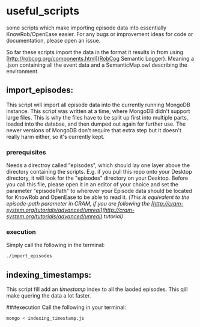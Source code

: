 # useful_scripts
some scripts which make importing episode data into essentially KnowRob/OpenEase easier. For any bugs or improvement ideas for code or documentation, please open an issue.

So far these scripts import the data in the format it results in from using [http://robcog.org/components.html](RobCog Semantic Logger). Meaning a .json containing all the event data and a SemanticMap.owl describing the environment.

## import_episodes:
This script will import all episode data into the currently running MongoDB instance. This script was written at a time, where MongoDB didn't support large files. This is why the files have to be split up first into multiple parts, loaded into the databse, and then dumped out again for further use. The newer versions of MongoDB don't require that extra step but it doesn't really harm either, so it's currently kept. 

### prerequisites
Needs a directroy called "episodes", which should lay one layer above the directory containing the scripts. E.g. if you pull this repo onto your Desktop directory, it will look for the "episodes" directory on your Desktop. 
Before you call this file, please open it in an editor of your choice and set the parameter "episodePath" to wherever your Episode data should be located for KnowRob and OpenEase to be able to read it. 
*(This is equivalent to the *episode-path* parameter in CRAM, if you are following the 
[http://cram-system.org/tutorials/advanced/unreal](http://cram-system.org/tutorials/advanced/unreal) tutorial)* 

### execution
Simply call the following in the terminal:

```bash
./import_episodes
```


## indexing_timestamps:
This script fill add an *timestamp* index to all the laoded episodes. This qill make quering the data a lot faster.

###execution
Call the following in your terminal:

```bash
mongo < indexing_timestamp.js 
```
